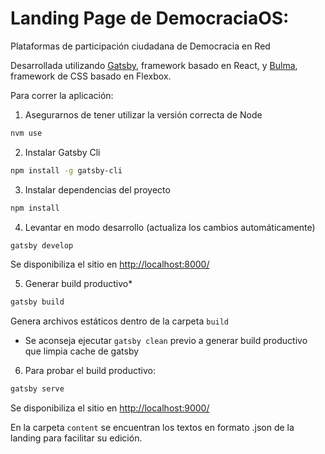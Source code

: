 # Landing Page de DemocraciaOS: 
Plataformas de participación ciudadana de Democracia en Red

Desarrollada utilizando [Gatsby](https://www.gatsbyjs.org/), framework basado en React, y [Bulma](https://bulma.io/), framework de CSS basado en Flexbox.

Para correr la aplicación:
1. Asegurarnos de tener utilizar la versión correcta de Node 
```bash
nvm use 
```

2. Instalar Gatsby Cli 
```bash
npm install -g gatsby-cli
```

3. Instalar dependencias del proyecto
```bash
npm install
```

4. Levantar en modo desarrollo (actualiza los cambios automáticamente)
```bash
gatsby develop
```
Se disponibiliza el sitio en [http://localhost:8000/](http://localhost:8000/)

5. Generar build productivo*
```bash
gatsby build
```
Genera archivos estáticos dentro de la carpeta `build`
* Se aconseja ejecutar `gatsby clean` previo a generar build productivo que limpia cache de gatsby

6. Para probar el build productivo:
```bash
gatsby serve
```
Se disponibiliza el sitio en [http://localhost:9000/](http://localhost:9000/)


En la carpeta `content` se encuentran los textos en formato .json de la landing para facilitar su edición.



